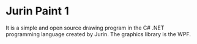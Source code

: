 # Jurin Paint 1
It is a simple and open source drawing program in the C# .NET programming language created by Jurin. The graphics library is the WPF.